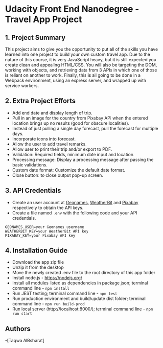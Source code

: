 
# Udacity Front End Nanodegree - Travel App Project


## 1. Project Summary

This project aims to give you the opportunity to put all of the skills you have learned into one project to build your own custom travel app. Due to the nature of this course, it is very JavaScript heavy, but it is still expected you create clean and appealing HTML/CSS. You will also be targeting the DOM, working with objects, and retrieving data from 3 APIs in which one of those is reliant on another to work. Finally, this is all going to be done in a Webpack environment, using an express server, and wrapped up with service workers.

## 2. Extra Project Efforts

* Add end date and display length of trip.
* Pull in an image for the country from Pixabay API when the entered location brings
up no results (good for obscure localities).
* Instead of just pulling a single day forecast, pull the forecast for multiple days.
* Incorporate icons into forecast.
* Allow the user to add travel remarks.
* Allow user to print their trip and/or export to PDF.
* Validation: Required fields, minimum date input and location.
* Processing message: Display a processing message after passing the basic validations.
* Custom date format: Customize the default date format.
* Close button: to close output pop-up screen.

## 3. API Credentials

* Create an user account at [Geonames](https://www.geonames.org/ "Geonames"), [WeatherBit](https://www.weatherbit.io/ "WeatherBit") and [Pixabay](https://pixabay.com/ "Pixabay") respectively to obtain the API keys.
* Create a file named `.env` with the following code and your API credentials.
```
GEONAMES_USER=your Geonames username
WEATHERBIT_KEY=your WeatherBit API key
PIXABAY_KEY=your Pixabay API key
```

## 4. Installation Guide

* Download the app zip file
* Unzip it from the desktop
* Move the newly created .env file to the root directory of this app folder
* Install node.js - https://nodejs.org/
* Install all modules listed as dependencies in package.json; terminal command line - `npm install`
* Run JEST testing; terminal command line - `npm test`
* Run production environment and build/update dist folder; terminal command line - `npm run build-prod`
* Run local server (http://localhost:8000/); terminal command line - `npm run start`



##  Authors 

-[Taqwa AlBsharat]



